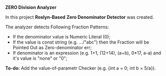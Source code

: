 **ZERO Division Analyzer**

In this project **Roslyn-Based** **Zero Denominator Detector** was created.

The analyzer detects Following Fraction Patterns:
+ If the denominator value is Numeric Literal (0);
+ If the value is const string (e.g. .../"abc") then the Fraction will be Pointed Out as Zero-denominator err;
+ If denominator is an expression (e.g. 1+1, (12+14), (a+b), 0*17, a-a) and it's value is "none" or "0";

**To-do:** Add the value-of-parametr Checker (e.g. {int a = 0; int b = 5/a}).
